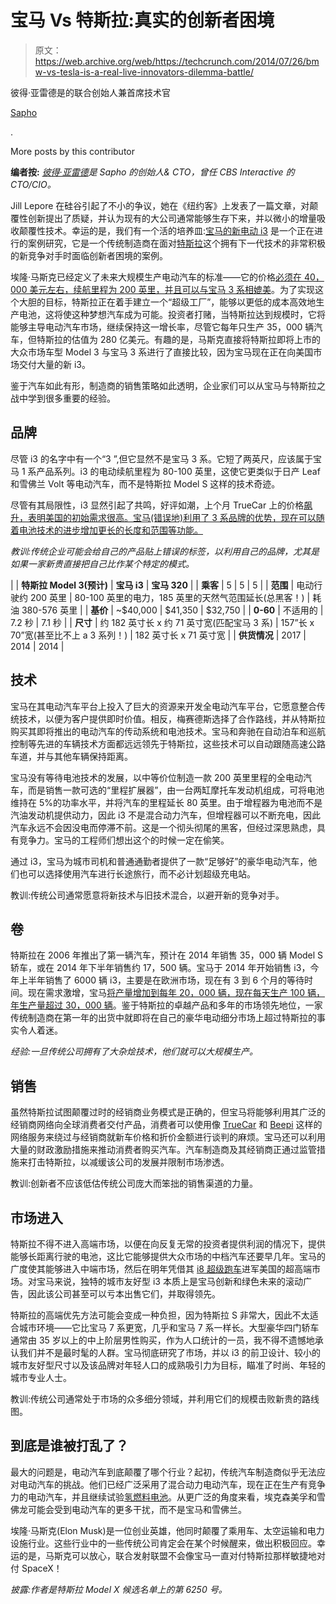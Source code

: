 # 宝马 Vs 特斯拉:真实的创新者困境 

> 原文：<https://web.archive.org/web/https://techcrunch.com/2014/07/26/bmw-vs-tesla-is-a-real-live-innovators-dilemma-battle/>

彼得·亚雷德是的联合创始人兼首席技术官

[Sapho](https://web.archive.org/web/20221208032723/https://www.sapho.com/)

.

More posts by this contributor

**编者按:** *[彼得·亚雷德](https://web.archive.org/web/20221208032723/http://www.crunchbase.com/person/peter-yared)是 Sapho 的创始人& CTO，曾任 CBS Interactive 的 CTO/CIO。*

Jill Lepore 在硅谷引起了不小的争议，她在《纽约客》上发表了一篇文章，对颠覆性创新提出了质疑，并认为现有的大公司通常能够生存下来，并以微小的增量吸收颠覆性技术。幸运的是，我们有一个活的培养皿:[宝马的新电动 i3](https://web.archive.org/web/20221208032723/http://www.bmw.com/com/en/newvehicles/i/i3/2013/showroom/) 是一个正在进行的案例研究，它是一个传统制造商在面对[特斯拉](https://web.archive.org/web/20221208032723/http://www.teslamotors.com/)这个拥有下一代技术的非常积极的新竞争对手时面临创新者困境的案例。

埃隆·马斯克已经定义了未来大规模生产电动汽车的标准——它的价格[必须在 40，000 美元左右，续航里程为 200 英里，并且可以与宝马 3 系相媲美](https://web.archive.org/web/20221208032723/http://www.autoexpress.co.uk/tesla/87867/tesla-model-iii-to-challenge-bmw-3-series-world-exclusive)。为了实现这个大胆的目标，特斯拉正在着手建立一个“超级工厂”，能够以更低的成本高效地生产电池，这将使这种梦想汽车成为可能。投资者打赌，当特斯拉达到规模时，它将能够主导电动汽车市场，继续保持这一增长率，尽管它每年只生产 35，000 辆汽车，但特斯拉的估值为 280 亿美元。有趣的是，马斯克直接将特斯拉即将上市的大众市场车型 Model 3 与宝马 3 系进行了直接比较，因为宝马现在正在向美国市场交付大量的新 i3。

鉴于汽车如此有形，制造商的销售策略如此透明，企业家们可以从宝马与特斯拉之战中学到很多重要的经验。

## **品牌**

尽管 i3 的名字中有一个“3 ”,但它显然不是宝马 3 系。它短了两英尺，应该属于宝马 1 系产品系列。i3 的电动续航里程为 80-100 英里，这使它更类似于日产 Leaf 和雪佛兰 Volt 等电动汽车，而不是特斯拉 Model S 这样的技术奇迹。

尽管有其局限性，i3 显然引起了共鸣，好评如潮，上个月 TrueCar 上的价格[飙升，表明美国的初始需求很高。宝马(错误地)利用了 3 系品牌的优势，现在可以随着电池技术的进步增加更长的长度和范围等功能。](https://web.archive.org/web/20221208032723/http://www.truecar.com/prices-new/bmw/i3-pricing/2014/147E1B30/?trimOptionIds=0-C-U,6-C-U,17-C-U,7-C-U,11-C-U&exteriorColorId=1014936&interiorColorId=1014928&incentiveIds=&trimId=265971&zipcode=94123)

*教训:传统企业可能会给自己的产品贴上错误的标签，以利用自己的品牌，尤其是如果一家新贵直接把自己比作某个特定的模式。*

|  | **特斯拉 Model 3(预计)** | **宝马 i3** | **宝马 320** |
| **乘客** | 5 | 5 | 5 |
| **范围** | 电动行驶约 200 英里 | 80-100 英里的电力，185 英里的天然气范围延长(总黑客！) | 耗油 380-576 英里 |
| **基价** | ~$40,000 | $41,350 | $32,750 |
| **0-60** | 不适用的 | 7.2 秒 | 7.1 秒 |
| **尺寸** | 约 182 英寸长 x 约 71 英寸宽(匹配宝马 3 系) | 157”长 x 70”宽(甚至比不上 a 3 系列！) | 182 英寸长 x 71 英寸宽 |
| **供货情况** | 2017 | 2014 | 2014 |

## **技术**

宝马在其电动汽车平台上投入了巨大的资源来开发全电动汽车平台，它愿意整合传统技术，以便为客户提供即时价值。相反，梅赛德斯选择了合作路线，并从特斯拉购买其即将推出的电动汽车的传动系统和电池技术。宝马和奔驰在自动泊车和巡航控制等先进的车辆技术方面都远远领先于特斯拉，这些技术可以自动跟随高速公路车道，并与其他车辆保持距离。

宝马没有等待电池技术的发展，以中等价位制造一款 200 英里里程的全电动汽车，而是销售一款可选的“里程扩展器”，由一台两缸摩托车发动机组成，可将电池维持在 5%的功率水平，并将汽车的里程延长 80 英里。由于增程器为电池而不是汽油发动机提供动力，因此 i3 不是混合动力汽车，但增程器可以不断充电，因此汽车永远不会因没电而停滞不前。这是一个彻头彻尾的黑客，但经过深思熟虑，具有竞争力。宝马的工程师们想出这个的时候一定在偷笑。

通过 i3，宝马为城市司机和普通通勤者提供了一款“足够好”的豪华电动汽车，他们也可以选择使用汽车进行长途旅行，而不必计划超级充电站。

教训:传统公司通常愿意将新技术与旧技术混合，以避开新的竞争对手。

## **卷**

特斯拉在 2006 年推出了第一辆汽车，预计在 2014 年销售 35，000 辆 Model S 轿车，或在 2014 年下半年销售约 17，500 辆。宝马于 2014 年开始销售 i3，今年上半年销售了 6000 辆 i3，主要是在欧洲市场，现在有 3 到 6 个月的等待时间。现在需求激增，宝马[将产量增加到每年 20，000 辆，现在每天生产 100 辆，年生产量超过 30，000 辆](https://web.archive.org/web/20221208032723/http://www.torquenews.com/2250/bmw-i3-increases-production-meet-high-demand-will-double-2014-projections)。鉴于特斯拉的卓越产品和多年的市场领先地位，一家传统制造商在第一年的出货中就即将在自己的豪华电动细分市场上超过特斯拉的事实令人着迷。

*经验:一旦传统公司拥有了大杂烩技术，他们就可以大规模生产。*

## **销售**

虽然特斯拉试图颠覆过时的经销商业务模式是正确的，但宝马将能够利用其广泛的经销商网络向全球消费者交付产品，消费者可以使用像 [TrueCar](https://web.archive.org/web/20221208032723/http://www.crunchbase.com/organization/truecar) 和 [Beepi](https://web.archive.org/web/20221208032723/http://www.crunchbase.com/organization/beepi) 这样的网络服务来绕过与经销商就新车价格和折价金额进行谈判的麻烦。宝马还可以利用大量的财政激励措施来推动消费者购买汽车。汽车制造商及其经销商正通过监管措施来打击特斯拉，以减缓该公司的发展并限制市场渗透。

教训:创新者不应该低估传统公司庞大而笨拙的销售渠道的力量。

## **市场进入**

特斯拉不得不进入高端市场，以便在向反复无常的投资者提供利润的情况下，提供能够长距离行驶的电池，这比它能够提供大众市场的中档汽车还要早几年。宝马的广度使其能够进入中端市场，然后在明年凭借其 [i8 超级跑车](https://web.archive.org/web/20221208032723/http://www.digitalspy.com/tech/feature/a584081/bmw-i8-review-this-is-what-the-future-of-cars-will-look-like.html)进军美国的超高端市场。对宝马来说，独特的城市友好型 i3 本质上是宝马创新和绿色未来的滚动广告，因此该公司甚至可以亏本出售它们，并取得领先。

特斯拉的高端优先方法可能会变成一种负担，因为特斯拉 S 非常大，因此不太适合城市环境——它比宝马 7 系更宽，几乎和宝马 7 系一样长。大型豪华四门轿车通常由 35 岁以上的中上阶层男性购买，作为人口统计的一员，我不得不遗憾地承认我们并不是最时髦的人群。宝马彻底研究了市场，并以 i3 的前卫设计、较小的城市友好型尺寸以及该品牌对年轻人口的成熟吸引力为目标，瞄准了时尚、年轻的城市专业人士。

教训:传统公司通常处于市场的众多细分领域，并利用它们的规模击败新贵的路线图。

## **到底是谁被打乱了？**

最大的问题是，电动汽车到底颠覆了哪个行业？起初，传统汽车制造商似乎无法应对电动汽车的挑战。他们已经广泛采用了混合动力电动汽车，现在正在生产有竞争力的电动汽车，并且继续试验[氢燃料电池](https://web.archive.org/web/20221208032723/https://beta.techcrunch.com/2014/07/09/fuel-cell-cars-are-going-to-get-a-big-boost-in-california-next-year/)。从更广泛的角度来看，埃克森美孚和雪佛龙可能会受到电动汽车的更多干扰，而不是宝马和雪佛兰。

埃隆·马斯克(Elon Musk)是一位创业英雄，他同时颠覆了乘用车、太空运输和电力设施行业。这些行业中的一些传统公司肯定会在某个时候醒来，做出积极回应。幸运的是，马斯克可以放心，联合发射联盟不会像宝马一直对付特斯拉那样敏捷地对付 SpaceX！

*披露:作者是特斯拉 Model X 候选名单上的第 6250 号。*